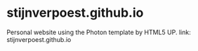# stijnverpoest.github.io
Personal website using the Photon template by HTML5 UP.
link: stijnverpoest.github.io
